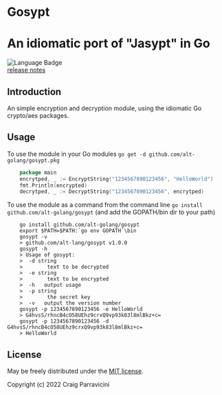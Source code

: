 # Gosypt

An idiomatic port of "Jasypt" in Go
=====================================


![Language Badge](https://img.shields.io/github/languages/top/alt-golang/gosypt) <br/>
[release notes](https://github.com/alt-golang/gosypt/blob/main/HISTORY.md)

<a name="intro">Introduction</a>
--------------------------------
An simple encryption and decryption module, using the idiomatic Go crypto/aes
packages.

<a name="usage">Usage</a>
-------------------------

To use the module in your Go modules `go get -d github.com/alt-golang/gosypt.pkg`

```go
    package main
	encrytped, _ := EncryptString("1234567890123456", "HelloWorld")
	fmt.Println(encrypted)
	decrytped, _ := DecryptString("1234567890123456", encrytped)
```

To use the module as a command from the command line `go install github.com/alt-golang/gosypt`
(and add the GOPATH/bin dir to your path)

```shell
    go install github.com/alt-golang/gosypt   
    export $PATH=$PATH:`go env GOPATH`\bin
    gosypt -v
    > github.com/alt-lang/gosypt v1.0.0
    gosypt -h
    > Usage of gosypt:
    >  -d string
    >        text to be decrypted
    >  -e string
    >        text to be encrypted
    >  -h	output usage
    >  -p string
    >        the secret key
    >  -v	output the version number
    gosypt -p 1234567890123456 -e HelloWorld
    > G4hvsS/rhncB4cO58UEhz9crxQ9vp93k83l8mlBkz+c=
    gosypt -p 1234567890123456 -d G4hvsS/rhncB4cO58UEhz9crxQ9vp93k83l8mlBkz+c=
    > HelloWorld
```

<a name="license">License</a>
-----------------------------

May be freely distributed under the [MIT license](https://raw.githubusercontent.com/alt-golang/gosypt/main/LICENSE).

Copyright (c) 2022 Craig Parravicini    
